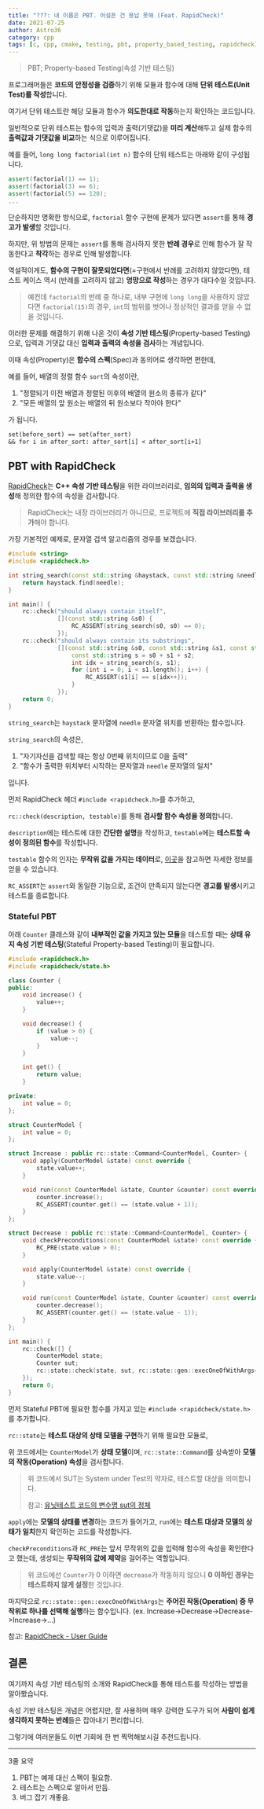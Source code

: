 ```yaml
---
title: "???: 내 이름은 PBT. 어설픈 건 용납 못해 (Feat. RapidCheck)"
date: 2021-07-25
author: Astro36
category: cpp
tags: [c, cpp, cmake, testing, pbt, property_based_testing, rapidcheck]
---
```


> PBT; Property-based Testing(속성 기반 테스팅)

프로그래머들은 **코드의 안정성을 검증**하기 위해 모듈과 함수에 대해 **단위 테스트(Unit Test)를 작성**합니다.

여기서 단위 테스트란 해당 모듈과 함수가 **의도한대로 작동**하는지 확인하는 코드입니다.

일반적으로 단위 테스트는 함수의 입력과 출력(기댓값)을 **미리 계산**해두고 실제 함수의 **출력값과 기댓값을 비교**하는 식으로 이루어집니다.

예를 들어, `long long factorial(int n)` 함수의 단위 테스트는 아래와 같이 구성됩니다.

```cpp
assert(factorial(1) == 1);
assert(factorial(3) == 6);
assert(factorial(5) == 120);
...
```

단순하지만 명확한 방식으로, `factorial` 함수 구현에 문제가 있다면 `assert`를 통해 **경고가 발생**할 것입니다.

하지만, 위 방법의 문제는 `assert`를 통해 검사하지 못한 **반례 경우**로 인해 함수가 잘 작동한다고 **착각**하는 경우로 인해 발생합니다.

역설적이게도, **함수의 구현이 잘못되었다면**(=구현에서 반례를 고려하지 않았다면), 테스트 케이스 역시 (반례를 고려하지 않고) **엉망으로 작성**하는 경우가 대다수일 것입니다.

> 예컨데 `factorial`의 반례 중 하나로, 내부 구현에 `long long`을 사용하지 않았다면 `factorial(15)`의 경우, `int`의 범위를 벗어나 정상적인 결과를 얻을 수 없을 것입니다.

이러한 문제를 해결하기 위해 나온 것이 **속성 기반 테스팅**(Property-based Testing)으로, 입력과 기댓값 대신 **입력과 출력의 속성을 검사**하는 개념입니다.

이때 속성(Property)은 **함수의 스펙**(Spec)과 동의어로 생각하면 편한데,

예를 들어, 배열의 정렬 함수 `sort`의 속성이란,

1. "정렬되기 이전 배열과 정렬된 이후의 배열의 원소의 종류가 같다"
2. "모든 배열의 앞 원소는 배열의 뒤 원소보다 작아야 한다"

가 됩니다.

```txt
set(before_sort) == set(after_sort)
&& for i in after_sort: after_sort[i] < after_sort[i+1]
```

## PBT with RapidCheck

[RapidCheck](https://github.com/emil-e/rapidcheck)는 **C++ 속성 기반 테스팅**을 위한 라이브러리로, **임의의 입력과 출력을 생성**해 정의한 함수의 속성을 검사합니다.

> RapidCheck는 내장 라이브러리가 아니므로, 프로젝트에 **직접 라이브러리를 추가**해야 합니다.

가장 기본적인 예제로, 문자열 검색 알고리즘의 경우를 보겠습니다.

```cpp
#include <string>
#include <rapidcheck.h>

int string_search(const std::string &haystack, const std::string &needle) {
    return haystack.find(needle);
}

int main() {
    rc::check("should always contain itself",
              [](const std::string &s0) {
                  RC_ASSERT(string_search(s0, s0) == 0);
              });
    rc::check("should always contain its substrings",
              [](const std::string &s0, const std::string &s1, const std::string &s2) {
                  const std::string s = s0 + s1 + s2;
                  int idx = string_search(s, s1);
                  for (int i = 0; i < s1.length(); i++) {
                      RC_ASSERT(s1[i] == s[idx++]);
                  }
              });
    return 0;
}
```

`string_search`는 `haystack` 문자열에 `needle` 문자열 위치를 반환하는 함수입니다.

`string_search`의 속성은,

1. "자기자신을 검색할 때는 항상 0번째 위치이므로 0을 출력" 
2. "함수가 출력한 위치부터 시작하는 문자열과 `needle` 문자열의 일치"

입니다.

먼저 RapidCheck 헤더 `#include <rapidcheck.h>`를 추가하고,

`rc::check(description, testable)`를 통해 **검사할 함수 속성을 정의**합니다.

`description`에는 테스트에 대한 **간단한 설명**을 작성하고, `testable`에는 **테스트할 속성이 정의된 함수**를 작성합니다.

`testable` 함수의 인자는 **무작위 값을 가지는 데이터**로, [이곳](https://github.com/emil-e/rapidcheck/blob/master/doc/generators.md#arbitrary)을 참고하면 자세한 정보를 얻을 수 있습니다.

`RC_ASSERT`는 `assert`와 동일한 기능으로, 조건이 만족되지 않는다면 **경고를 발생**시키고 테스트를 종료합니다.

### Stateful PBT

아래 `Counter` 클래스와 같이 **내부적인 값을 가지고 있는 모듈**을 테스트할 때는 **상태 유지 속성 기반 테스팅**(Stateful Property-based Testing)이 필요합니다.

```cpp
#include <rapidcheck.h>
#include <rapidcheck/state.h>

class Counter {
public:
    void increase() {
        value++;
    }

    void decrease() {
        if (value > 0) {
            value--;
        }
    }

    int get() {
        return value;
    }

private:
    int value = 0;
};

struct CounterModel {
    int value = 0;
};

struct Increase : public rc::state::Command<CounterModel, Counter> {
    void apply(CounterModel &state) const override {
        state.value++;
    }

    void run(const CounterModel &state, Counter &counter) const override {
        counter.increase();
        RC_ASSERT(counter.get() == (state.value + 1));
    }
};

struct Decrease : public rc::state::Command<CounterModel, Counter> {
    void checkPreconditions(const CounterModel &state) const override {
        RC_PRE(state.value > 0);
    }

    void apply(CounterModel &state) const override {
        state.value--;
    }

    void run(const CounterModel &state, Counter &counter) const override {
        counter.decrease();
        RC_ASSERT(counter.get() == (state.value - 1));
    }
};

int main() {
    rc::check([] {
        CounterModel state;
        Counter sut;
        rc::state::check(state, sut, rc::state::gen::execOneOfWithArgs<Increase, Decrease>());
    });
    return 0;
}
```

먼저 Stateful PBT에 필요한 함수를 가지고 있는 `#include <rapidcheck/state.h>`를 추가합니다.

`rc::state`는 **테스트 대상의 상태 모델을 구현**하기 위해 필요한 모듈로,

위 코드에서는 `CounterModel`가 **상태 모델**이며, `rc::state::Command`를 상속받아 **모델의 작동(Operation) 속성**을 검사합니다.

> 위 코드에서 SUT는 System under Test의 약자로, 테스트할 대상을 의미합니다.
>
> 참고: [유닛테스트 코드의 변수명 sut의 정체](https://junho85.pe.kr/m/1891)

`apply`에는 **모델의 상태를 변경**하는 코드가 들어가고, `run`에는 **테스트 대상과 모델의 상태가 일치**한지 확인하는 코드를 작성합니다.

`checkPreconditions`과 `RC_PRE`는 앞서 무작위의 값을 입력해 함수의 속성을 확인한다고 했는데, 생성되는 **무작위의 값에 제약**을 걸어주는 역할입니다.

> 위 코드에선 `Counter`가 0 이하면 `decrease`가 작동하지 않으니 **0 이하인 경우는 테스트하지 않게 설정**한 것입니다.

마지막으로 `rc::state::gen::execOneOfWithArgs`는 **주어진 작동(Operation) 중 무작위로 하나를 선택해 실행**하는 함수입니다. (ex. Increase->Decrease->Decrease->Increase->...)

참고: [RapidCheck - User Guide](https://github.com/emil-e/rapidcheck/blob/master/doc/user_guide.md)

## 결론

여기까지 속성 기반 테스팅의 소개와 RapidCheck를 통해 테스트를 작성하는 방법을 알아봤습니다.

속성 기반 테스팅은 개념은 어렵지만, 잘 사용하며 매우 강력한 도구가 되어 **사람이 쉽게 생각하지 못하는 반례**들은 잡아내기 편리합니다.

그렇기에 여러분들도 이번 기회에 한 번 찍먹해보시길 추천드립니다.

---

3줄 요약

1. PBT는 예제 대신 스펙이 필요함.
2. 테스트는 스펙으로 알아서 만듬.
3. 버그 잡기 개좋음.

